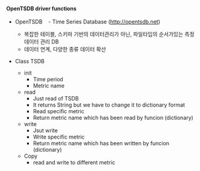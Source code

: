 #### OpenTSDB driver functions
  - OpenTSDB
    - Time Series Database (http://opentsdb.net)
    - 복잡한 테이블, 스키마 기반의 데이터관리가 아닌, 파일타입의 순서가있는 측정 데이터 관리 DB
    - 데이터 연계, 다양한 종류 데이터 확산    
  
  - Class TSDB
    - init
      - Time period
      - Metric name
    - read
      - Just read of TSDB
      - It returns String but we have to change it to dictionary format
      - Read specific metric
      - Return metric name which has been read by funcion (dictionary)    
    - write
      - Jsut write
      - Write specific metric
      - Return metric name which has been written by funcion (dictionary)
    - Copy
      - read and write to different metric
 
